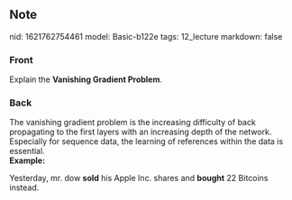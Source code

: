 ## Note
nid: 1621762754461
model: Basic-b122e
tags: 12_lecture
markdown: false

### Front
Explain the <b>Vanishing Gradient Problem</b>.

### Back
<div>
<div><div>The
 vanishing gradient problem is the increasing difficulty of back 
propagating to the first layers with an increasing depth of the network.
 Especially for sequence data, the learning of references within the 
data is essential.</div><div>
</div>
<div><b>Example:</b>

Yesterday, mr. dow <b>sold</b> his Apple Inc. shares and <b>bought</b> 22 Bitcoins instead.</div>
</div></div>
